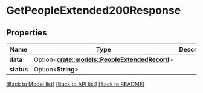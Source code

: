 # GetPeopleExtended200Response

## Properties

Name | Type | Description | Notes
------------ | ------------- | ------------- | -------------
**data** | Option<[**crate::models::PeopleExtendedRecord**](PeopleExtendedRecord.md)> |  | [optional]
**status** | Option<**String**> |  | [optional]

[[Back to Model list]](../README.md#documentation-for-models) [[Back to API list]](../README.md#documentation-for-api-endpoints) [[Back to README]](../README.md)


